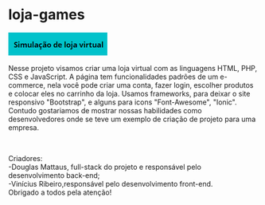 # loja-games
<meta charset="utf-8">
<img src="tilt.png">
<p>Nesse projeto visamos criar uma loja virtual com as linguagens HTML, PHP, CSS e JavaScript. A página tem funcionalidades padrões de um e-commerce, nela você pode criar uma conta, fazer login, escolher produtos e colocar eles no carrinho da loja. Usamos frameworks, para deixar o site responsivo "Bootstrap", e alguns para icons "Font-Awesome", "Ionic". Contudo gostariamos de mostrar nossas habilidades como desenvolvedores onde se teve um exemplo de criação de projeto para uma empresa.</p><br>
<p>Criadores:<br>
-Douglas Mattaus, full-stack do projeto e responsável pelo desenvolvimento back-end;<br>
-Vinícius Ribeiro,responsável pelo desenvolvimento front-end.<br>
 Obrigado a todos pela atenção!

